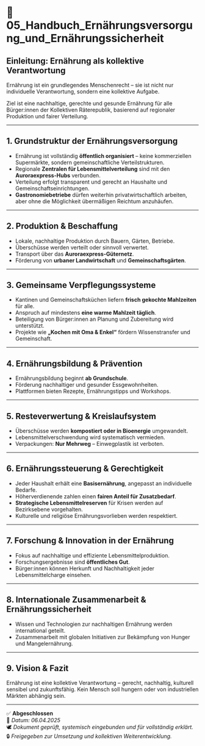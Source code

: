 # 📘 05_Handbuch_Ernährungsversorgung_und_Ernährungssicherheit

## Einleitung: Ernährung als kollektive Verantwortung

Ernährung ist ein grundlegendes Menschenrecht – sie ist nicht nur individuelle Verantwortung, sondern eine kollektive Aufgabe.

Ziel ist eine nachhaltige, gerechte und gesunde Ernährung für alle Bürger:innen der Kollektiven Räterepublik, basierend auf regionaler Produktion und fairer Verteilung.

---

## 1. Grundstruktur der Ernährungsversorgung

- Ernährung ist vollständig **öffentlich organisiert** – keine kommerziellen Supermärkte, sondern gemeinschaftliche Verteilstrukturen.
- Regionale **Zentralen für Lebensmittelverteilung** sind mit den **Auroraexpress-Hubs** verbunden.
- Verteilung erfolgt transparent und gerecht an Haushalte und Gemeinschaftseinrichtungen.
- **Gastronomiebetriebe** dürfen weiterhin privatwirtschaftlich arbeiten, aber ohne die Möglichkeit übermäßigen Reichtum anzuhäufen.

---

## 2. Produktion & Beschaffung

- Lokale, nachhaltige Produktion durch Bauern, Gärten, Betriebe.
- Überschüsse werden verteilt oder sinnvoll verwertet.
- Transport über das **Auroraexpress-Güternetz**.
- Förderung von **urbaner Landwirtschaft** und **Gemeinschaftsgärten**.

---

## 3. Gemeinsame Verpflegungssysteme

- Kantinen und Gemeinschaftsküchen liefern **frisch gekochte Mahlzeiten** für alle.
- Anspruch auf mindestens **eine warme Mahlzeit täglich**.
- Beteiligung von Bürger:innen an Planung und Zubereitung wird unterstützt.
- Projekte wie **„Kochen mit Oma & Enkel“** fördern Wissenstransfer und Gemeinschaft.

---

## 4. Ernährungsbildung & Prävention

- Ernährungsbildung beginnt **ab Grundschule**.
- Förderung nachhaltiger und gesunder Essgewohnheiten.
- Plattformen bieten Rezepte, Ernährungstipps und Workshops.

---

## 5. Resteverwertung & Kreislaufsystem

- Überschüsse werden **kompostiert oder in Bioenergie** umgewandelt.
- Lebensmittelverschwendung wird systematisch vermieden.
- Verpackungen: **Nur Mehrweg** – Einwegplastik ist verboten.

---

## 6. Ernährungssteuerung & Gerechtigkeit

- Jeder Haushalt erhält eine **Basisernährung**, angepasst an individuelle Bedarfe.
- Höherverdienende zahlen einen **fairen Anteil für Zusatzbedarf**.
- **Strategische Lebensmittelreserven** für Krisen werden auf Bezirksebene vorgehalten.
- Kulturelle und religiöse Ernährungsvorlieben werden respektiert.

---

## 7. Forschung & Innovation in der Ernährung

- Fokus auf nachhaltige und effiziente Lebensmittelproduktion.
- Forschungsergebnisse sind **öffentliches Gut**.
- Bürger:innen können Herkunft und Nachhaltigkeit jeder Lebensmittelcharge einsehen.

---

## 8. Internationale Zusammenarbeit & Ernährungssicherheit

- Wissen und Technologien zur nachhaltigen Ernährung werden international geteilt.
- Zusammenarbeit mit globalen Initiativen zur Bekämpfung von Hunger und Mangelernährung.

---

## 9. Vision & Fazit

Ernährung ist eine kollektive Verantwortung – gerecht, nachhaltig, kulturell sensibel und zukunftsfähig. Kein Mensch soll hungern oder von industriellen Märkten abhängig sein.

---

✅ **Abgeschlossen**  
📅 *Datum: 06.04.2025*  
🕊️ *Dokument geprüft, systemisch eingebunden und für vollständig erklärt.*  
🔒 *Freigegeben zur Umsetzung und kollektiven Weiterentwicklung.*
